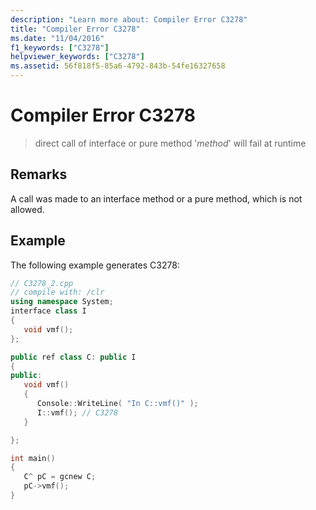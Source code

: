 ```yaml
---
description: "Learn more about: Compiler Error C3278"
title: "Compiler Error C3278"
ms.date: "11/04/2016"
f1_keywords: ["C3278"]
helpviewer_keywords: ["C3278"]
ms.assetid: 56f818f5-85a6-4792-843b-54fe16327658
---
```

# Compiler Error C3278

> direct call of interface or pure method '*method*' will fail at runtime

## Remarks

A call was made to an interface method or a pure method, which is not allowed.

## Example

The following example generates C3278:

```cpp
// C3278_2.cpp
// compile with: /clr
using namespace System;
interface class I
{
   void vmf();
};

public ref class C: public I
{
public:
   void vmf()
   {
      Console::WriteLine( "In C::vmf()" );
      I::vmf(); // C3278
   }

};

int main()
{
   C^ pC = gcnew C;
   pC->vmf();
}
```

